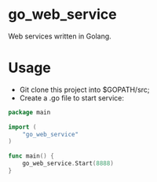 go_web_service
===========

Web services written in Golang.

Usage
==========

* Git clone this project into $GOPATH/src;
* Create a .go file to start service:
```go
package main
	
import (
	"go_web_service"
)
	
func main() {
	go_web_service.Start(8888)
}
```
